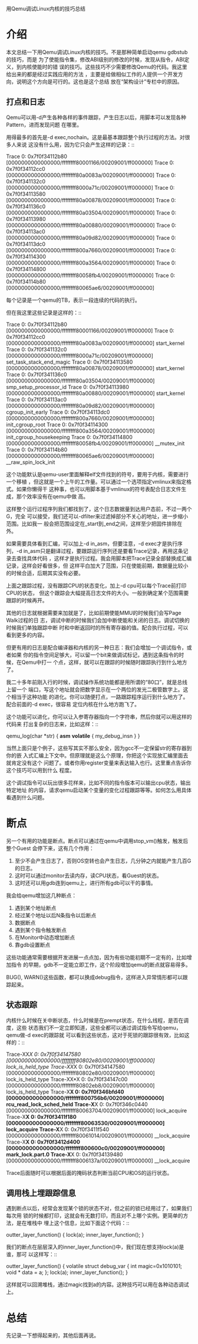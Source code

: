         
用Qemu调试Linux内核的技巧总结

介绍
====

本文总结一下用Qemu调试Linux内核的技巧。不是那种简单启动qemu gdbstub的技巧，而是
为了使能指令集，修改ABI级别的修改的时候，发现从指令，ABI定义，到内核使能时的错
误的技巧。这些技巧不少需要修改Qemu的代码。我这里给出来的都是经过实践应用的方法
，主要是给做相似工作的人提供一个开发方向，说明这个方向是可行的。这也是这个总结
放在“架构设计”专栏中的原因。

## 打点和日志

Qemu可以用-d产生各种各样的事件跟踪，产生日志以后，用脚本可以发现各种Pattern，进而发现问题
在哪里。

用得最多的首先是-d exec,nochain。这是最基本跟踪整个执行过程的方法。对很多人来说
这没有什么用，因为它只会产生这样的记录：::

  Trace 0: 0x7f0f34112b80 [0000000000000000/ffffffff80001166/00209001/ff000000]
  Trace 0: 0x7f0f34112cc0 [0000000000000000/ffffffff80a0083a/00209001/ff000000]
  Trace 0: 0x7f0f341132c0 [0000000000000000/ffffffff8000a71c/00209001/ff000000]
  Trace 0: 0x7f0f34113580 [0000000000000000/ffffffff80a00878/00209001/ff000000]
  Trace 0: 0x7f0f341136c0 [0000000000000000/ffffffff80a03504/00209001/ff000000]
  Trace 0: 0x7f0f34113980 [0000000000000000/ffffffff80a00880/00209001/ff000000]
  Trace 0: 0x7f0f34113ac0 [0000000000000000/ffffffff80a09d82/00209001/ff000000]
  Trace 0: 0x7f0f34113dc0 [0000000000000000/ffffffff800a7660/00209001/ff000000]
  Trace 0: 0x7f0f34114300 [0000000000000000/ffffffff800a3564/00209001/ff000000]
  Trace 0: 0x7f0f34114800 [0000000000000000/ffffffff80058fb4/00209001/ff000000]
  Trace 0: 0x7f0f34114b80 [0000000000000000/ffffffff80065ae6/00209001/ff000000]

每个记录是一个qemu的TB，表示一段连续的代码的执行。

但在我这里这些记录是这样的：::

  Trace 0: 0x7f0f34112b80 [0000000000000000/ffffffff80001166/00209001/ff000000] 
  Trace 0: 0x7f0f34112cc0 [0000000000000000/ffffffff80a0083a/00209001/ff000000] start_kernel
  Trace 0: 0x7f0f341132c0 [0000000000000000/ffffffff8000a71c/00209001/ff000000] set_task_stack_end_magic
  Trace 0: 0x7f0f34113580 [0000000000000000/ffffffff80a00878/00209001/ff000000] start_kernel
  Trace 0: 0x7f0f341136c0 [0000000000000000/ffffffff80a03504/00209001/ff000000] smp_setup_processor_id
  Trace 0: 0x7f0f34113980 [0000000000000000/ffffffff80a00880/00209001/ff000000] start_kernel
  Trace 0: 0x7f0f34113ac0 [0000000000000000/ffffffff80a09d82/00209001/ff000000] cgroup_init_early
  Trace 0: 0x7f0f34113dc0 [0000000000000000/ffffffff800a7660/00209001/ff000000] init_cgroup_root
  Trace 0: 0x7f0f34114300 [0000000000000000/ffffffff800a3564/00209001/ff000000] init_cgroup_housekeeping
  Trace 0: 0x7f0f34114800 [0000000000000000/ffffffff80058fb4/00209001/ff000000] __mutex_init
  Trace 0: 0x7f0f34114b80 [0000000000000000/ffffffff80065ae6/00209001/ff000000] __raw_spin_lock_init

这个功能默认是qemu-user里面解释elf文件找到的符号，要用于内核，需要进行一个移植
，但这就是一个上午的工作量。可以通过一个选项指定vmlinux来指定格式。如果你懒得干
这种事，也可以用脚本基于vmlinux的符号表配合日志文件生成，那个效率没有在qemu中做
高。

这样整个运行过程序列我们都找到了，这个日志数据量到达用户态前，不过一两个G，完全
可以接受，我们还可以-dfilter来过滤掉部分不关心的地址，进一步缩小范围。比如我一
般会把范围设定在_start到_end之间，这样至少把固件排除在外。

如果需要具体看到汇编，可以加上-d in_asm，但要注意，-d exec才是执行序列，-d
in_asm只是翻译过程，要跟踪运行序列还是要看Trace记录，再用这条记录去查找具体代码
，这样才是执行过程。我会用脚本把Trace记录全部替换成汇编记录，这样会好看很多，但
这样平白加大了范围，只在使能前期，数据量比较小的时候合适，后期其实没有必要。

上面之跟踪过程，没有跟踪CPU的状态变化，加上-d cpu可以每个Trace前打印CPU的状态，
但这个跟踪会大幅提高日志文件的大小。一般到确定某个范围需要跟踪的时候再开。

其他的日志就根据需要来加就是了，比如前期使能MMU的时候我们会写Page Walk过程的日
志，调试中断的时候我们会加中断使能和关闭的日志。调试切换的时候我们单独跟踪中断
时和中断返回时的所有寄存器的值。配合执行过程，可以看到更多的内容。

但更有用的日志是配合编译器和内核的另一种日志：我们会增加一个调试指令，或者如果
你的指令空间足够大，可以留一个bit来做调试标记，遇到这条指令的时候，在Qemu中打一
个点，这样，就可以在跟踪的时候随时跟踪执行到什么地方了。

我二十多年前刚入行的时候，调试操作系统功能都是用所谓的“80口”，就是总线上留一个
端口，写这个地址就会把数字显示在一个两位的发光二极管数字上。这个相当于这种功能
的进化。你可以随便打点，一路跟踪程序运行到什么地方了。配合前面的-d exec，很容易
定位内核在什么地方跑飞了。

这个功能可以进化，你可以让入参寄存器指向一个字符串，然后你就可以用这样的代码来
打出复杂的日志来，比如这样：::

  qemu_log(char *str) {
  __asm__ __volatile__ {
  my_debug_insn
  }
  }

当然上面只是个例子，这些写其实不那么安全，因为gcc不一定保留str的寄存器到你的嵌
入式汇编上下文中。但原理就是这么个原理，你把这个实现放汇编里面去就肯定没有这个
问题了。或者你用register变量来表达输入也行。这里重点告诉你这个技巧可以用到什么
程度。

这个调试指令可以玩出很多花样来，比如不同的指令版本可以输出cpu状态，输出特定地址
的内容，请求qemu启动某个变量的变化过程跟踪等等。如何怎么用具体看遇到什么问题。

断点
====

另一个有用的功能是断点。断点可以通过在qemu中调用stop_vm()触发，触发后整个Guest
会停下来，这有几个作用：

1. 至少不会产生日志了，否则OS空转也会产生日志，几分钟之内就能产生几百G的日志。
2. 这时可以通过monitor去读内存，读CPU状态，看Guest的状态。
3. 这时还可以用gdb连到qemu上，进行所有gdb可以干的事情。

我会给qemu增加这几种断点：

1. 遇到某个地址断点
2. 经过某个地址以后N条指令以后断点
3. 数据断点
4. 遇到某个指令触发断点
5. 在Monitor中动态增加断点
6. 靠gdb设置断点

这些功能通常需要根据开发进展一点点加，因为有些功能初期不一定有的，比如增加指令
的早期，gdb不一定能立即工作，这个阶段增加qemu的断点就容易得多。

BUG(), WARN()这些函数，都可以换成debug指令，这样进入异常情形都可以跟踪起来。

## 状态跟踪

内核什么时候在关中断状态，什么时候是在prempt状态，在什么线程，是否在调度，这些
状态我们不一定立即知道，这些全都可以通过调试指令写给qemu，qemu做-d exec的跟踪就
可以看到这些状态，这对于死锁的跟踪很有效，比如这样的：::

  Trace-XX*X 0: 0x7f0f34147580 [0000000000000000/ffffffff80802e80/00209001/ff000000] lock_is_held_type
  Trace-XX*X 0: 0x7f0f34147580 [0000000000000000/ffffffff80802e80/00209001/ff000000] lock_is_held_type
  Trace-XX*X 0: 0x7f0f34147c00 [0000000000000000/ffffffff80802eb8/00209001/ff000000] lock_is_held_type
  Trace-X**X 0: 0x7f0f346bfd40 [0000000000000000/ffffffff800756b6/00209001/ff000000] rcu_read_lock_sched_held
  Trace-X**X 0: 0x7f0f346c0440 [0000000000000000/ffffffff80063704/00209001/ff000000] lock_acquire
  Trace-X**X 0: 0x7f0f3411f180 [0000000000000000/ffffffff80063530/00209001/ff000000] lock_acquire
  Trace-X**X 0: 0x7f0f3411f540 [0000000000000000/ffffffff80061014/00209001/ff000000] __lock_acquire
  Trace-X**X 0: 0x7f0f3412d400 [0000000000000000/ffffffff800600c0/00209001/ff000000] mark_lock.part.0
  Trace-X**X 0: 0x7f0f34139480 [0000000000000000/ffffffff8006137a/00209001/ff000000] __lock_acquire

Trace后面随时可以根据后面的掩码状态判断当前CPU和OS的运行状态。

## 调用栈上埋跟踪信息

遇到断点以后，经常会发现某个锁的状态不对，但之前的锁已经用过了，如果我们每次用
锁的时候都打印，这就会有无数打印，而且对不上哪个实例。更简单的方法，是在堆栈中
埋上这个信息，比如下面这个代码：::

  outter_layer_function() {
  lock(a);
  inner_layer_function();
  }

我们的断点在层层深入的inner_layer_function()中，我们现在想支持lock(a)是谁，那可
以这样写：::

  outter_layer_function() {
  volatile struct debug_var {
  int magic=0x1010101;
  void * data = a;
  };
  lock(a);
  inner_layer_function();
  }

这样就可以回溯堆栈，通过magic找到a的内容。这种技巧可以用在各种动态调试上。

总结
====

先记录一下想得起来的，其他后面再说。

